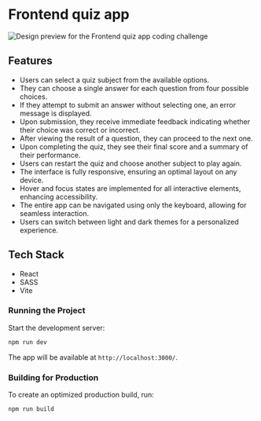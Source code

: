 # Frontend quiz app

![Design preview for the Frontend quiz app coding challenge](./preview.png)

## Features
-	Users can select a quiz subject from the available options.
- They can choose a single answer for each question from four possible choices.
- If they attempt to submit an answer without selecting one, an error message is displayed.
- Upon submission, they receive immediate feedback indicating whether their choice was correct or incorrect.
- After viewing the result of a question, they can proceed to the next one.
- Upon completing the quiz, they see their final score and a summary of their performance.
- Users can restart the quiz and choose another subject to play again.
- The interface is fully responsive, ensuring an optimal layout on any device.
- Hover and focus states are implemented for all interactive elements, enhancing accessibility.
- The entire app can be navigated using only the keyboard, allowing for seamless interaction.
-	Users can switch between light and dark themes for a personalized experience.

## Tech Stack
- React
- SASS
- Vite

### Running the Project
Start the development server:

```sh
npm run dev
```

The app will be available at `http://localhost:3000/`.

### Building for Production

To create an optimized production build, run:

```sh
npm run build
```
